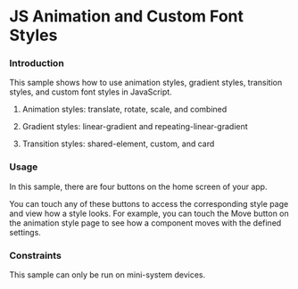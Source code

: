 # JS Animation and Custom Font Styles<a name="EN-US_TOPIC_0000001126346896"></a>

### Introduction<a name="section104mcpsimp"></a>

This sample shows how to use animation styles, gradient styles, transition styles, and custom font styles in JavaScript.

1. Animation styles: translate, rotate, scale, and combined

2. Gradient styles: linear-gradient and repeating-linear-gradient

3. Transition styles: shared-element, custom, and card


### Usage<a name="section111mcpsimp"></a>

In this sample, there are four buttons on the home screen of your app.

You can touch any of these buttons to access the corresponding style page and view how a style looks. For example, you can touch the Move button on the animation style page to see how a component moves with the defined settings.

### Constraints<a name="section115mcpsimp"></a>

This sample can only be run on mini-system devices.

